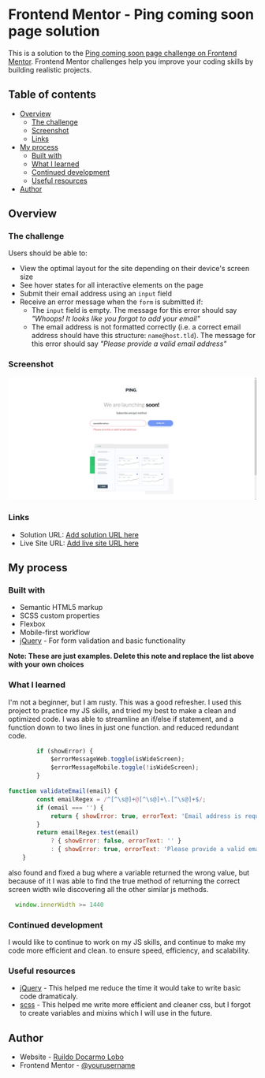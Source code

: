 # Frontend Mentor - Ping coming soon page solution

This is a solution to the [Ping coming soon page challenge on Frontend Mentor](https://www.frontendmentor.io/challenges/ping-single-column-coming-soon-page-5cadd051fec04111f7b848da). Frontend Mentor challenges help you improve your coding skills by building realistic projects. 

## Table of contents

- [Overview](#overview)
  - [The challenge](#the-challenge)
  - [Screenshot](#screenshot)
  - [Links](#links)
- [My process](#my-process)
  - [Built with](#built-with)
  - [What I learned](#what-i-learned)
  - [Continued development](#continued-development)
  - [Useful resources](#useful-resources)
- [Author](#author)

## Overview

### The challenge

Users should be able to:

- View the optimal layout for the site depending on their device's screen size
- See hover states for all interactive elements on the page
- Submit their email address using an `input` field
- Receive an error message when the `form` is submitted if:
	- The `input` field is empty. The message for this error should say *"Whoops! It looks like you forgot to add your email"*
	- The email address is not formatted correctly (i.e. a correct email address should have this structure: `name@host.tld`). The message for this error should say *"Please provide a valid email address"*

### Screenshot

![Screenshot of the Ping coming soon page](./screenshot.jpg)

### Links

- Solution URL: [Add solution URL here](https://your-solution-url.com)
- Live Site URL: [Add live site URL here](https://your-live-site-url.com)

## My process

### Built with

- Semantic HTML5 markup
- SCSS custom properties
- Flexbox
- Mobile-first workflow
- [jQuery](https://jquery.com/) - For form validation and basic functionality

**Note: These are just examples. Delete this note and replace the list above with your own choices**

### What I learned

I'm not a beginner, but I am rusty. This was a good refresher. I used this project to practice my JS skills, and tried my best to make a clean and optimized code. I was able to streamline an if/else if statement, and a function down to two lines in just one function. and reduced redundant code.

```js
        if (showError) {
            $errorMessageWeb.toggle(isWideScreen);
            $errorMessageMobile.toggle(!isWideScreen);
        }
```
``` js
function validateEmail(email) {
        const emailRegex = /^[^\s@]+@[^\s@]+\.[^\s@]+$/;
        if (email === '') {
            return { showError: true, errorText: 'Email address is required' };
        }
        return emailRegex.test(email)
            ? { showError: false, errorText: '' }
            : { showError: true, errorText: 'Please provide a valid email address' };
    }
```
also found and fixed a bug where a variable returned the wrong value, but because of it I was able to find the true method of returning the correct screen width wile discovering all the other similar js methods.

``` js
  window.innerWidth >= 1440
```
### Continued development

I would like to continue to work on my JS skills, and continue to make my code more efficient and clean. to ensure speed, efficiency, and scalability.

### Useful resources

- [jQuery](https://jquery.com/) - This helped me reduce the time it would take to write basic code dramaticaly.
- [scss](https://sass-lang.com/) - This helped me write more efficient and cleaner css, but I forgot to create variables and mixins which I will use in the future.

## Author

- Website - [Ruildo Docarmo Lobo](https://ruildodcl.ca/)
- Frontend Mentor - [@yourusername](https://www.frontendmentor.io/profile/mcMoffin)